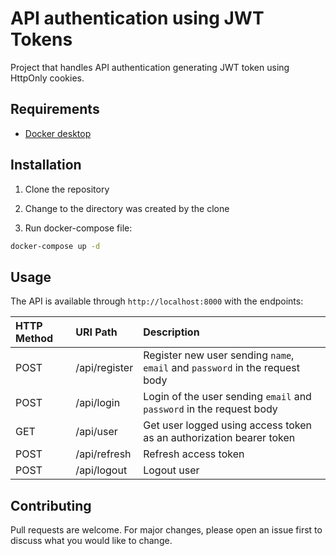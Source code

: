 # API authentication using JWT Tokens
Project that handles API authentication generating JWT token using HttpOnly cookies.

## Requirements
* [Docker desktop](https://www.docker.com/products/docker-desktop)

## Installation
1. Clone the repository

2. Change to the directory was created by the clone

3. Run docker-compose file:
```bash
docker-compose up -d
```

## Usage
The API is available through `http://localhost:8000` with the endpoints:

**HTTP Method**|**URI Path**|**Description**
:--|:--|:--
POST|/api/register|Register new user sending `name`, `email` and `password` in the request body
POST|/api/login|Login of the user sending `email` and `password` in the request body
GET|/api/user|Get user logged using access token as an authorization bearer token
POST|/api/refresh|Refresh access token
POST|/api/logout|Logout user

## Contributing
Pull requests are welcome. For major changes, please open an issue first to discuss what you would like to change.

